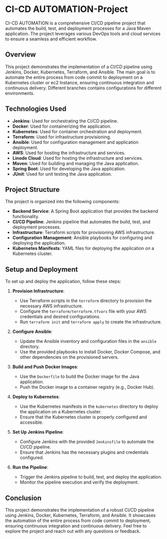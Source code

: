 # CI-CD AUTOMATION-Project

CI-CD AUTOMATION is a comprehensive CI/CD pipeline project that automates the build, test, and deployment processes for a Java Maven application. The project leverages various DevOps tools and cloud services to ensure a seamless and efficient workflow.

## Overview

This project demonstrates the implementation of a CI/CD pipeline using Jenkins, Docker, Kubernetes, Terraform, and Ansible. The main goal is to automate the entire process from code commit to deployment on a Kubernetes cluster or ec2 Instance, ensuring continuous integration and continuous delivery.
Different branches contains configurations for different environments.

## Technologies Used

- **Jenkins**: Used for orchestrating the CI/CD pipeline.
- **Docker**: Used for containerizing the application.
- **Kubernetes**: Used for container orchestration and deployment.
- **Terraform**: Used for infrastructure provisioning.
- **Ansible**: Used for configuration management and application deployment.
- **AWS**: Used for hosting the infrastructure and services.
- **Linode Cloud**: Used for hosting the infrastructure and services.
- **Maven**: Used for building and managing the Java application.
- **Spring Boot**: Used for developing the Java application.
- **JUnit**: Used for unit testing the Java application.

## Project Structure

The project is organized into the following components:

- **Backend Service**: A Spring Boot application that provides the backend functionality.
- **CI/CD Pipeline**: Jenkins pipeline that automates the build, test, and deployment processes.
- **Infrastructure**: Terraform scripts for provisioning AWS infrastructure.
- **Configuration Management**: Ansible playbooks for configuring and deploying the application.
- **Kubernetes Manifests**: YAML files for deploying the application on a Kubernetes cluster.

## Setup and Deployment

To set up and deploy the application, follow these steps:

1. **Provision Infrastructure**:

   - Use Terraform scripts in the `terraform` directory to provision the necessary AWS infrastructure.
   - Configure the `terraform/terraform.tfvars` file with your AWS credentials and desired configurations.
   - Run `terraform init` and `terraform apply` to create the infrastructure.

2. **Configure Ansible**:

   - Update the Ansible inventory and configuration files in the `ansible` directory.
   - Use the provided playbooks to install Docker, Docker Compose, and other dependencies on the provisioned servers.

3. **Build and Push Docker Images**:

   - Use the `Dockerfile` to build the Docker image for the Java application.
   - Push the Docker image to a container registry (e.g., Docker Hub).

4. **Deploy to Kubernetes**:

   - Use the Kubernetes manifests in the `kubernetes` directory to deploy the application on a Kubernetes cluster.
   - Ensure that the Kubernetes cluster is properly configured and accessible.

5. **Set Up Jenkins Pipeline**:

   - Configure Jenkins with the provided `Jenkinsfile` to automate the CI/CD pipeline.
   - Ensure that Jenkins has the necessary plugins and credentials configured.

6. **Run the Pipeline**:
   - Trigger the Jenkins pipeline to build, test, and deploy the application.
   - Monitor the pipeline execution and verify the deployment.

## Conclusion

This project demonstrates the implementation of a robust CI/CD pipeline using Jenkins, Docker, Kubernetes, Terraform, and Ansible. It showcases the automation of the entire process from code commit to deployment, ensuring continuous integration and continuous delivery. Feel free to explore the project and reach out with any questions or feedback.
